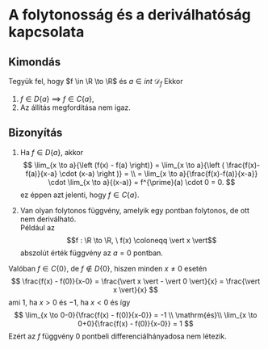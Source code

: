 # A folytonosság és a deriválhatóság kapcsolata

## Kimondás
Tegyük fel, hogy $f \in \R \to \R$ és $a \in int \ \mathcal{D}_f$ Ekkor

1) $f \in D\{a\} \ \implies \ f \in C\{a\}$,
2) Az állítás megfordítása nem igaz.

## Bizonyítás
1) Ha $f \in D\{a\}$, akkor
$$
\lim_{x \to a}{\left (f(x) - f(a) \right)} = \lim_{x \to a}{\left ( \frac{f(x)-f(a)}{x-a} \cdot (x-a) \right )} = \\
= \lim_{x \to a}{\frac{f(x)-f(a)}{x-a}} \cdot \lim_{x \to a}{(x-a)} = f^{\prime}(a) \cdot 0 = 0.
$$ ez éppen azt jelenti, hogy $f \in C\{a\}$.

2) Van olyan folytonos függvény, amelyik egy pontban folytonos, de ott nem deriválható.\
Például az $$f : \R \to \R, \ f(x) \coloneqq \vert x \vert$$ abszolút érték függvény az $a = 0$ pontban.

Valóban $f \in C\{0\}$, de $f \not \in D\{0\}$, hiszen minden $x \neq 0$ esetén
$$
\frac{f(x) - f(0)}{x-0} = \frac{\vert x \vert - \vert 0 \vert}{x} = \frac{\vert x \vert}{x}
$$ ami $1$, ha $x > 0$ és $-1$, ha $x < 0$ és így
$$
\lim_{x \to 0-0}{\frac{f(x) - f(0)}{x-0}} = -1 \\
\mathrm{és}\\
\lim_{x \to 0+0}{\frac{f(x) - f(0)}{x-0}} = 1
$$
Ezért az $f$ függvény $0$ pontbeli differenciálhányadosa nem létezik.